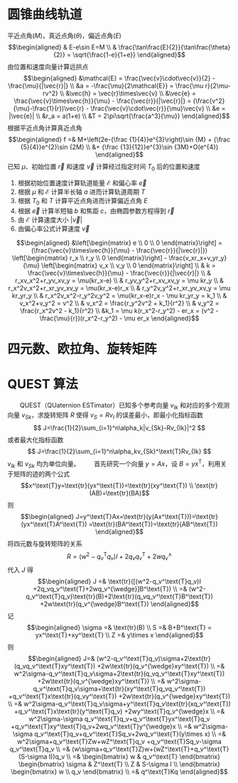 # 圆锥曲线轨道
平近点角($M$)，真近点角($\theta$)，偏近点角($E$)
$$\begin{aligned}
    & E-e\sin E=M \\
    & \frac{\tan\frac{E}{2}}{\tan\frac{\theta}{2}}
     = \sqrt{\frac{1-e}{1+e}}
\end{aligned}$$
由位置和速度向量计算远拱点
$$\begin{aligned}
    &\mathcal{E} = \frac{\vec{v}\cdot\vec{v}}{2}
     - \frac{\mu}{|\vec{r}|} \\
    &a = -\frac{\mu}{2\mathcal{E}}
     = \frac{\mu r}{2\mu-rv^2} \\
    &\vec{h} = \vec{r}\times\vec{v} \\
    &\vec{e} = \frac{\vec{v}\times\vec{h}}{\mu}
     - \frac{\vec{r}}{|\vec{r}|}
     = (\frac{v^2}{\mu}-\frac{1}{r})\vec{r}
     - \frac{\vec{v}\cdot\vec{r}}{\mu}\vec{v} \\
    &e = |\vec{e}| \\
    &r_a = a(1+e) \\
    &T = 2\pi\sqrt{\frac{a^3}{\mu}}
\end{aligned}$$
根据平近点角计算真近点角
$$\begin{aligned}
    f =& M+\left(2e-{\frac {1}{4}}e^{3}\right)\sin {M}
    + {\frac {5}{4}}e^{2}\sin {2M} \\
    &+ {\frac {13}{12}}e^{3}\sin {3M}+O(e^{4})
\end{aligned}$$
已知 $\mu$、初始位置 $\vec{r}$ 和速度 $\vec{v}$ 计算经过指定时间 $T_0$ 后的位置和速度
1. 根据初始位置速度计算轨道能量 $\mathcal{E}$ 和偏心率 $\vec{e}$
2. 根据 $\mu$ 和 $\mathcal{E}$ 计算半长轴 $a$ 进而计算轨道周期 $T$
3. 根据 $T_0$ 和 $T$ 计算平近点角进而计算偏近点角 $E$
4. 根据 $\vec{e}$ 计算半短轴 $b$ 和焦距 $c$，由椭圆参数方程得到 $\vec{r}$
5. 由 $\mathcal{E}$ 计算速度大小 $|\vec{v}|$
6. 由偏心率公式计算速度 $\vec{v}$

$$\begin{aligned}
    &\left[\begin{matrix}
        e \\ 0 \\ 0
    \end{matrix}\right]
    = (\frac{\vec{v}\times\vec{h}}{\mu} - \frac{\vec{r}}{|\vec{r}|})
    \left[\begin{matrix}
        r_x \\ r_y \\ 0
    \end{matrix}\right]
    - \frac{v_xr_x+v_yr_y}{\mu} \left[\begin{matrix}
        v_x \\ v_y \\ 0
    \end{matrix}\right] \\
    & k = \frac{\vec{v}\times\vec{h}}{\mu} - \frac{\vec{r}}{|\vec{r}|} \\
    & r_xv_x^2+r_yv_xv_y = \mu(kr_x-e) \\
    & r_yv_y^2+r_xv_xv_y = \mu kr_y \\
    & r_x^2v_x^2+r_xr_yv_xv_y = \mu(kr_x-e)r_x \\
    & r_y^2v_y^2+r_xr_yv_xv_y = \mu kr_yr_y \\
    & r_x^2v_x^2-r_y^2v_y^2 = \mu(kr_x-e)r_x - \mu kr_yr_y = k_1 \\
    & v_x^2+v_y^2 = v^2 \\
    & v_x^2 = \frac{r_y^2v^2 + k_1}{r^2} \\
    & v_y^2 = \frac{r_x^2v^2 - k_1}{r^2} \\
    &k_1 = \mu k(r_x^2-r_y^2) - er_x
     = (v^2 - \frac{\mu}{r})(r_x^2-r_y^2) - \mu er_x
\end{aligned}$$

# 四元数、欧拉角、旋转矩阵

# QUEST 算法
&emsp;&emsp;QUEST（QUaternion ESTimator）已知多个参考向量 $v_{Ik}$ 和对应的多个观测向量 $v_{Sk}$，求旋转矩阵 $R$ 使得 $v_S=Rv_I$ 的误差最小，即最小化指标函数
$$ J=\frac{1}{2}\sum_{i=1}^n\alpha_k|v_{Sk}-Rv_{Ik}|^2 $$
或者最大化指标函数
$$ J=\frac{1}{2}\sum_{i=1}^n\alpha_kv_{Sk}^\text{T}Rv_{Ik} $$
$v_{Ik}$ 和 $v_{Sk}$ 均为单位向量。
&emsp;&emsp;首先研究一个向量 $y=Ax$，设 $B=yx^\text{T}$，利用关于矩阵的迹的两个公式
$$x^\text{T}y=\text{tr}(yx^\text{T})=\text{tr}(xy^\text{T}) \\
\text{tr}(AB)=\text{tr}(BA)$$
则
$$\begin{aligned}
J=y^\text{T}Ax=\text{tr}(y(Ax^\text{T}))=\text{tr}(yx^\text{T}A^\text{T})
=\text{tr}(BA^\text{T})=\text{tr}(AB^\text{T})
\end{aligned}$$
将四元数与旋转矩阵的关系
$$ R=(w^2-q_v^\text{T}q_v)I+2q_vq_v^\text{T}+2wq_v^{\wedge} $$
代入 $J$ 得
$$\begin{aligned}
J =& \text{tr}([(w^2-q_v^\text{T}q_v)I
+2q_vq_v^\text{T}+2wq_v^{\wedge}]B^\text{T}) \\
=& (w^2-q_v^\text{T}q_v)\text{tr}(B)+2\text{tr}(q_vq_v^\text{T}B^\text{T})
+2w\text{tr}(q_v^{\wedge}B^\text{T})
\end{aligned}$$
记
$$\begin{aligned}
\sigma =& \text{tr}(B) \\
S =& B+B^\text{T} = yx^\text{T}+xy^\text{T} \\
Z =& y\times x
\end{aligned}$$
则
$$\begin{aligned}
J=& (w^2-q_v^\text{T}q_v)\sigma+2\text{tr}(q_vq_v^\text{T}xy^\text{T})
+2w\text{tr}(q_v^{\wedge}xy^\text{T}) \\
=& w^2\sigma-q_v^\text{T}q_v\sigma+2\text{tr}(q_vq_v^\text{T}xy^\text{T})
+2w\text{tr}(q_v^{\wedge}xy^\text{T}) \\
=& w^2\sigma-q_v^\text{T}q_v\sigma+\text{tr}(xy^\text{T}q_vq_v^\text{T})
+q_v^\text{T}x\text{tr}(q_vy^\text{T})
+2w\text{tr}(q_v^{\wedge}xy^\text{T}) \\
=& w^2\sigma-q_v^\text{T}q_v\sigma+y^\text{T}q_v\text{tr}(xq_v^\text{T})
+q_v^\text{T}x\text{tr}(y^\text{T}q_v)
+2wy^\text{T}q_v^{\wedge}x \\
=& w^2\sigma-\sigma q_v^\text{T}q_v+q_v^\text{T}yx^\text{T}q_v
+q_v^\text{T}xy^\text{T}q_v+2wq_v^\text{T}y^{\wedge}x \\
=& w^2\sigma-\sigma q_v^\text{T}q_v+q_v^\text{T}Sq_v+2wq_v^\text{T}(y\times x) \\
=& w^2\sigma+q_v^\text{T}Zw+wZ^\text{T}q_v
+q_v^\text{T}Sq_v-\sigma q_v^\text{T}q_v \\
=& (w\sigma+q_v^\text{T}Z)w+(wZ^\text{T}+q_v^\text{T}(S-\sigma I))q_v \\
=& \begin{bmatrix} w & q_v^\text{T} \end{bmatrix}
\begin{bmatrix} \sigma & Z^\text{T} \\ Z & S-\sigma I \\ \end{bmatrix}
\begin{bmatrix} w \\ q_v \end{bmatrix} \\
=& q^\text{T}Kq
\end{aligned}$$


